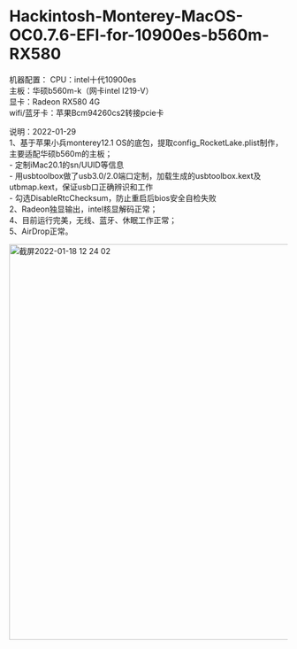 # Hackintosh-Monterey-MacOS-OC0.7.6-EFI-for-10900es-b560m-RX580

机器配置：
CPU：intel十代10900es   
主板：华硕b560m-k（网卡intel I219-V）  
显卡：Radeon RX580 4G   
wifi/蓝牙卡：苹果Bcm94260cs2转接pcie卡   

说明：2022-01-29  
1、基于苹果小兵monterey12.1 OS的底包，提取config_RocketLake.plist制作，主要适配华硕b560m的主板；   
    - 定制iMac20.1的sn/UUID等信息     
    - 用usbtoolbox做了usb3.0/2.0端口定制，加载生成的usbtoolbox.kext及utbmap.kext，保证usb口正确辨识和工作       
    - 勾选DisableRtcChecksum，防止重启后bios安全自检失败  
2、Radeon独显输出，intel核显解码正常；     
4、目前运行完美，无线、蓝牙、休眠工作正常；   
5、AirDrop正常。  
 

<img width="715" alt="截屏2022-01-18 12 24 02" src="https://user-images.githubusercontent.com/97930740/149871347-a362b2a0-9851-43de-89ec-b0d230a0881f.png">
